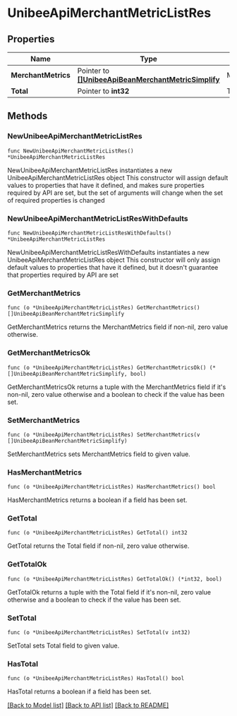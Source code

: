 # UnibeeApiMerchantMetricListRes

## Properties

Name | Type | Description | Notes
------------ | ------------- | ------------- | -------------
**MerchantMetrics** | Pointer to [**[]UnibeeApiBeanMerchantMetricSimplify**](UnibeeApiBeanMerchantMetricSimplify.md) | MerchantMetrics | [optional] 
**Total** | Pointer to **int32** | Total | [optional] 

## Methods

### NewUnibeeApiMerchantMetricListRes

`func NewUnibeeApiMerchantMetricListRes() *UnibeeApiMerchantMetricListRes`

NewUnibeeApiMerchantMetricListRes instantiates a new UnibeeApiMerchantMetricListRes object
This constructor will assign default values to properties that have it defined,
and makes sure properties required by API are set, but the set of arguments
will change when the set of required properties is changed

### NewUnibeeApiMerchantMetricListResWithDefaults

`func NewUnibeeApiMerchantMetricListResWithDefaults() *UnibeeApiMerchantMetricListRes`

NewUnibeeApiMerchantMetricListResWithDefaults instantiates a new UnibeeApiMerchantMetricListRes object
This constructor will only assign default values to properties that have it defined,
but it doesn't guarantee that properties required by API are set

### GetMerchantMetrics

`func (o *UnibeeApiMerchantMetricListRes) GetMerchantMetrics() []UnibeeApiBeanMerchantMetricSimplify`

GetMerchantMetrics returns the MerchantMetrics field if non-nil, zero value otherwise.

### GetMerchantMetricsOk

`func (o *UnibeeApiMerchantMetricListRes) GetMerchantMetricsOk() (*[]UnibeeApiBeanMerchantMetricSimplify, bool)`

GetMerchantMetricsOk returns a tuple with the MerchantMetrics field if it's non-nil, zero value otherwise
and a boolean to check if the value has been set.

### SetMerchantMetrics

`func (o *UnibeeApiMerchantMetricListRes) SetMerchantMetrics(v []UnibeeApiBeanMerchantMetricSimplify)`

SetMerchantMetrics sets MerchantMetrics field to given value.

### HasMerchantMetrics

`func (o *UnibeeApiMerchantMetricListRes) HasMerchantMetrics() bool`

HasMerchantMetrics returns a boolean if a field has been set.

### GetTotal

`func (o *UnibeeApiMerchantMetricListRes) GetTotal() int32`

GetTotal returns the Total field if non-nil, zero value otherwise.

### GetTotalOk

`func (o *UnibeeApiMerchantMetricListRes) GetTotalOk() (*int32, bool)`

GetTotalOk returns a tuple with the Total field if it's non-nil, zero value otherwise
and a boolean to check if the value has been set.

### SetTotal

`func (o *UnibeeApiMerchantMetricListRes) SetTotal(v int32)`

SetTotal sets Total field to given value.

### HasTotal

`func (o *UnibeeApiMerchantMetricListRes) HasTotal() bool`

HasTotal returns a boolean if a field has been set.


[[Back to Model list]](../README.md#documentation-for-models) [[Back to API list]](../README.md#documentation-for-api-endpoints) [[Back to README]](../README.md)


